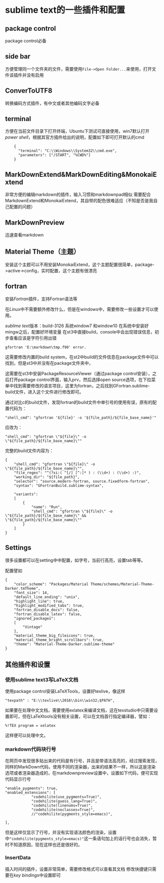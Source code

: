# sublime text的一些插件和配置

## package control

package control必备

## side bar

方便管理同一个文件夹的文件，需要使用`File->Open Folder...`来使用，打开文件该插件并没有启用

## ConverToUTF8

转换编码方式插件，有中文或者其他编码文字必备

## terminal

方便在当前文件目录下打开终端，Ubuntu下测试可直接使用，win7默认打开*power shell*，根据其官方插件给出的说明，配置如下即可打开默认的cmd

		{
		  "terminal": "C:\\Windows\\System32\\cmd.exe",
		  "parameters": ["/START", "%CWD%"]
		}

## MarkDownExtend&MarkDownEditing&MonokaiExtend

非常方便的编辑markdown的插件，输入习惯和markdownpad相似
需要配合MarkdownExtend和MonokaiExtend，其自带的配色很难适应（不知是否是我自己配置的问题）

## MarkDownPreview

迅速查看markdown

## Material Theme（主题）

安装这个主题可以不用安装MonokaiExtend，这个主题配置很简单，package->active->config，实时配置，这个主题有很漂亮


## fortran

安装*Fortran*插件，支持Fortran语法等

在*Linux*中不需要额外修改什么，但是在windows中，需要修改一些设置才可以使用。

*sublime text*版本：build-3126
系统window7 和window10
在系统中安装好mingw之后，配置好环境变量
在st3中直接build，console中会出现错误信息，初步查看应该是字符引用出错

    gfortran 'E:\markdown\tmp.f90' error.

这需要修改内置的build system，在st2中build的文件信息在package文件中可以找到，但是st3中并没有在package文件夹中，

这需要在st3中安装PackageResourceViewer（通过package control安装），之后打开package control界面，输入prv，然后选择open source选项，在下拉菜单中找到需要修改的语言项目，这里为fortran，之后找到GFortran.sublime-build文件，进入这个文件进行修改即可。

通过对比c的build文件，发现fortran的build文件中单引号的使用有误，原有的配置代码为：

    "shell_cmd": "gfortran '${file}' -o '${file_path}/${file_base_name}'"

应改为：

    "shell_cmd": "gfortran \"${file}\" -o \"${file_path}/${file_base_name}\""

完整的build文件内容为：

    {
        "shell_cmd": "gfortran \"${file}\" -o \"${file_path}/${file_base_name}\"",
        "file_regex": "^(?xi:( ^[/] [^:]* ) : (\\d+) : (\\d+) :)",
        "working_dir": "${file_path}",
        "selector": "source.modern-fortran, source.fixedform-fortran",
        "syntax": "GFortranBuild.sublime-syntax",

        "variants":
        [
            {
                "name": "Run",
                "shell_cmd": "gfortran \"${file}\" -o \"${file_path}/${file_base_name}\" && \"${file_path}/${file_base_name}\""
            }
        ]
    }





## Settings

很多设置都可以在setting中中配置，如字号，当前行高亮，设置tab等等。

配置譬如

	{
		"color_scheme": "Packages/Material Theme/schemes/Material-Theme-Darker.tmTheme",
		"font_size": 14,
		"default_line_ending": "unix",
		"highlight_line": true,
		"highlight_modified_tabs": true,
		"fortran_disable_docs": false,
		"fortran_disable_latex": false,
		"ignored_packages":
		[
			"Vintage"
		],
		"material_theme_big_fileicons": true,
		"material_theme_bright_scrollbars": true,
		"theme": "Material-Theme-Darker.sublime-theme"
	}



##  其他插件和设置

###  使用sublime text3写LaTeX文档

使用package control安装LaTeXTools，设置好texlive，像这样

	"texpath" : "E:\\texlive\\2016\\bin\\win32;$PATH",

如果要在处理中文文档，需要使用exlatex来编译文档，这在texstudio中只需要设置即可，但在LaTeXtools没有相关设置，可以在文档首行指定编译器，譬如：

	%!TEX program = xelatex

这样便可以处理中文。

###  markdown代码块行号

在网页中发现很多贴出来的代码是有行号，并且是带语法高亮的，经过搜索发现，同样的MarkDown代码，使用不同的渲染器，出来的结果不一样，所以这是渲染选项或者渲染器造成的，在markdownpreview设置中，设置如下代码，便可实现代码显示行号

    "enable_pygments": true,
    "enabled_extensions": [
                "codehilite(use_pygments=True)",
                "codehilite(guess_lang=True)",
                "codehilite(linenums=True)",
                "codehilite(noclasses=True)",
                //"codehilite(pygments_style=emacs)",

    ],

但是这样仅显示了行号，并没有实现语法颜色的渲染，设置中`"codehilite(pygments_style=emacs)"`这一条语句加上的话行号也会消失，暂时不知道原因，现在这样也还是很好的。


### InsertData

插入时间的插件，设置非常简单，需要修改格式可以查看其文档
修改快捷键只需要在*key bindings*中设置即可
